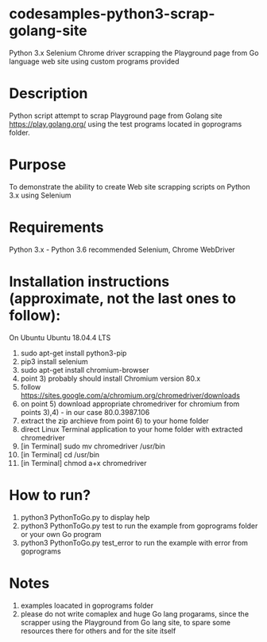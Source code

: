 # codesamples-python3-scrap-golang-site
Python 3.x Selenium Chrome driver scrapping the Playground page from Go language web site using custom programs provided
# Description
Python script attempt to scrap Playground page from Golang site https://play.golang.org/ 
using the test programs located in goprograms folder. 
# Purpose
To demonstrate the ability to create Web site scrapping scripts on Python 3.x using Selenium
# Requirements
Python 3.x - Python 3.6 recommended
Selenium, Chrome WebDriver
# Installation instructions (approximate, not the last ones to follow):
On Ubuntu Ubuntu 18.04.4 LTS
1) sudo apt-get install python3-pip
2) pip3 install selenium
3) sudo apt-get install chromium-browser
4) point 3) probably should install Chromium version 80.x
5) follow https://sites.google.com/a/chromium.org/chromedriver/downloads
6) on point 5) download appropriate chromedriver for chromium from points 3),4) - in our case 80.0.3987.106
7) extract the zip archieve from point 6) to your home folder
8) direct Linux Terminal application to your home folder with extracted chromedriver
9) [in Terminal] sudo mv chromedriver /usr/bin
10) [in Terminal] cd /usr/bin
11) [in Terminal] chmod a+x chromedriver
# How to run?
1) python3 PythonToGo.py to display help
2) python3 PythonToGo.py test to run the example from goprograms folder or your own Go program
3) python3 PythonToGo.py test_error to run the example with error from goprograms
# Notes
1) examples loacated in goprograms folder
2) please do not write comaplex and huge Go lang progarams, since the scrapper using the Playground from Go lang site, to spare some resources there for others and for the site itself
